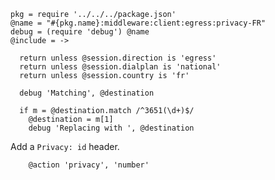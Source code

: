     pkg = require '../../../package.json'
    @name = "#{pkg.name}:middleware:client:egress:privacy-FR"
    debug = (require 'debug') @name
    @include = ->

      return unless @session.direction is 'egress'
      return unless @session.dialplan is 'national'
      return unless @session.country is 'fr'

      debug 'Matching', @destination

      if m = @destination.match /^3651(\d+)$/
        @destination = m[1]
        debug 'Replacing with ', @destination

Add a `Privacy: id` header.

        @action 'privacy', 'number'
